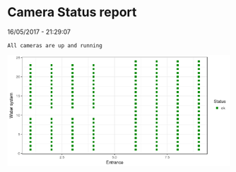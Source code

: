 Camera Status report
================
16/05/2017 - 21:29:07

    All cameras are up and running

![](camreport_files/figure-markdown_github/unnamed-chunk-2-1.png)
